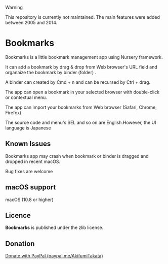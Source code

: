 > [!WARNING]
> This repository is currently not maintained.
> The main features were added between 2005 and 2014.

# Bookmarks
Bookmarks is a little bookmark management app using Nursery framework.

It can add a bookmark by drag & drop from Web browser's URL field and organaize the bookmark by binder (folder) .

A binder can created by Cmd + n and can be recursed by Ctrl + drag.

The app can open a bookmark in your selected browser with double-click or contextual menu.

The app can import your bookmarks from Web browser (Safari, Chrome, Firefox).

The source code and menu's SEL and so on are English.However, the UI language is Japanese

## Known Issues

Bookmarks app may crash when bookmark or binder is dragged and dropped in recent macOS.

Bug fixes are welcome

## macOS support
macOS (10.8 or higher)

## Licence
**Bookmarks** is published under the zlib license.

## Donation
[Donate with PayPal (paypal.me/AkifumiTakata)](https://paypal.me/AkifumiTakata)
